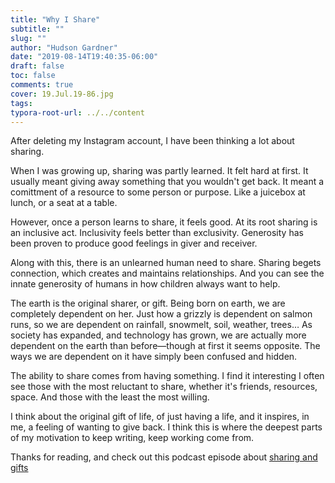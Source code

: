 ```yaml
---
title: "Why I Share"
subtitle: ""
slug: ""
author: "Hudson Gardner"
date: "2019-08-14T19:40:35-06:00"
draft: false
toc: false
comments: true
cover: 19.Jul.19-86.jpg
tags:
typora-root-url: ../../content
---
```


After deleting my Instagram account, I have been thinking a lot about sharing.

When I was growing up, sharing was partly learned. It felt hard at first. It usually meant giving  away something that you wouldn't get back. It meant a comittment of a resource to some person or purpose. Like a juicebox at lunch, or a seat at a table. 

However, once a person learns to share, it feels good. At its root sharing is an inclusive act. Inclusivity feels better than exclusivity. Generosity has been proven to produce good feelings in giver and receiver.

Along with this, there is an unlearned human need to share. Sharing begets connection, which creates and maintains relationships. And you can see the innate generosity of humans in how children always want to help.

The earth is the original sharer, or gift. Being born on earth, we are completely dependent on her. Just how a grizzly is dependent on salmon runs, so we are dependent on rainfall, snowmelt, soil, weather, trees… As society has expanded, and technology has grown, we are actually more dependent on the earth than before—though at first it seems opposite. The ways we are dependent on it have simply been confused and hidden.

The ability to share comes from having something. I find it interesting I often see those with the most reluctant to share, whether it's friends, resources, space. And those with the least the most willing. 

I think about the original gift of life, of just having a life, and it inspires, in me, a feeling of wanting to give back. I think this is where the deepest parts of my motivation to keep writing, keep working come from. 

Thanks for reading, and check out this podcast episode about [sharing and gifts](https://charleseisenstein.org/podcasts/new-and-ancient-story-podcast/lynne-twist-a-conversation-about-living-in-the-gift-e37/)